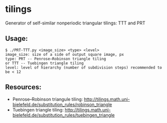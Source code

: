 # tilings
Generator of self-similar nonperiodic triangular tilings: TTT and PRT
## Usage:
    $ ./PRT-TTT.py <image_size> <type> <level>
    image_size: size of a side of output square image, px
    type: PRT -- Penrose–Robinson triangle tiling
    or TTT -- Tuebingen triangle tiling
    level: level of hierarchy (number of subdivision steps) recommended to be < 12
## Resources:
* Penrose–Robinson triangule tiling: http://tilings.math.uni-bielefeld.de/substitution_rules/robinson_triangle
* Tuebingen triangle tiling: http://tilings.math.uni-bielefeld.de/substitution_rules/tuebingen_triangle

